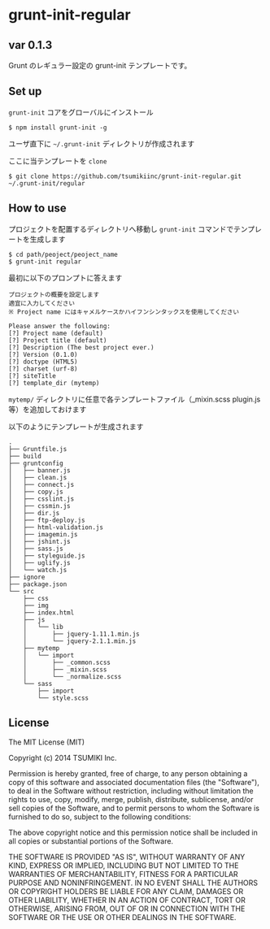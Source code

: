 # grunt-init-regular

## var 0.1.3
Grunt のレギュラー設定の grunt-init テンプレートです。


## Set up

`grunt-init` コアをグローバルにインストール
```
$ npm install grunt-init -g
```
ユーザ直下に `~/.grunt-init` ディレクトリが作成されます

ここに当テンプレートを `clone`

```
$ git clone https://github.com/tsumikiinc/grunt-init-regular.git ~/.grunt-init/regular
```

## How to use

プロジェクトを配置するディレクトリへ移動し `grunt-init` コマンドでテンプレートを生成します

```
$ cd path/peoject/peoject_name
$ grunt-init regular
```
最初に以下のプロンプトに答えます

```
プロジェクトの概要を設定します
適宜に入力してください
※ Project name にはキャメルケースかハイフンシンタックスを使用してください

Please answer the following:
[?] Project name (default) 
[?] Project title (default) 
[?] Description (The best project ever.) 
[?] Version (0.1.0) 
[?] doctype (HTML5) 
[?] charset (urf-8) 
[?] siteTitle 
[?] template_dir (mytemp) 
```

`mytemp/` ディレクトリに任意で各テンプレートファイル（_mixin.scss plugin.js 等）を追加しておけます

以下のようにテンプレートが生成されます

```
.
├── Gruntfile.js
├── build
├── gruntconfig
│   ├── banner.js
│   ├── clean.js
│   ├── connect.js
│   ├── copy.js
│   ├── csslint.js
│   ├── cssmin.js
│   ├── dir.js
│   ├── ftp-deploy.js
│   ├── html-validation.js
│   ├── imagemin.js
│   ├── jshint.js
│   ├── sass.js
│   ├── styleguide.js
│   ├── uglify.js
│   └── watch.js
├── ignore
├── package.json
└── src
    ├── css
    ├── img
    ├── index.html
    ├── js
    │   └── lib
    │       ├── jquery-1.11.1.min.js
    │       └── jquery-2.1.1.min.js
    ├── mytemp
    │   └── import
    │       ├── _common.scss
    │       ├── _mixin.scss
    │       └── _normalize.scss
    └── sass
        ├── import
        └── style.scss

```

## License

The MIT License (MIT)

Copyright (c) 2014 TSUMIKI Inc.

Permission is hereby granted, free of charge, to any person obtaining a copy
of this software and associated documentation files (the "Software"), to deal
in the Software without restriction, including without limitation the rights
to use, copy, modify, merge, publish, distribute, sublicense, and/or sell
copies of the Software, and to permit persons to whom the Software is
furnished to do so, subject to the following conditions:

The above copyright notice and this permission notice shall be included in all
copies or substantial portions of the Software.

THE SOFTWARE IS PROVIDED "AS IS", WITHOUT WARRANTY OF ANY KIND, EXPRESS OR
IMPLIED, INCLUDING BUT NOT LIMITED TO THE WARRANTIES OF MERCHANTABILITY,
FITNESS FOR A PARTICULAR PURPOSE AND NONINFRINGEMENT. IN NO EVENT SHALL THE
AUTHORS OR COPYRIGHT HOLDERS BE LIABLE FOR ANY CLAIM, DAMAGES OR OTHER
LIABILITY, WHETHER IN AN ACTION OF CONTRACT, TORT OR OTHERWISE, ARISING FROM,
OUT OF OR IN CONNECTION WITH THE SOFTWARE OR THE USE OR OTHER DEALINGS IN THE
SOFTWARE.
